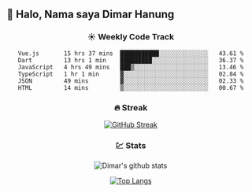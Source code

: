 ## 👋 Halo, Nama saya **Dimar Hanung**

<center>

### :sunny: Weekly Code Track
<!--START_SECTION:waka-->

```text
Vue.js       15 hrs 37 mins  ███████████░░░░░░░░░░░░░░   43.61 %
Dart         13 hrs 1 min    █████████░░░░░░░░░░░░░░░░   36.37 %
JavaScript   4 hrs 49 mins   ███▒░░░░░░░░░░░░░░░░░░░░░   13.46 %
TypeScript   1 hr 1 min      ▓░░░░░░░░░░░░░░░░░░░░░░░░   02.84 %
JSON         49 mins         ▓░░░░░░░░░░░░░░░░░░░░░░░░   02.33 %
HTML         14 mins         ▒░░░░░░░░░░░░░░░░░░░░░░░░   00.67 %
```

<!--END_SECTION:waka-->

### :fire: Streak

[![GitHub Streak](http://github-readme-streak-stats.herokuapp.com?user=dimar-hanung)](https://git.io/streak-stats)

### :chart: Stats

![Dimar's github stats](https://github-readme-stats.vercel.app/api?username=dimar-hanung&show_icons=true&theme=vue)

[![Top Langs](https://github-readme-stats.vercel.app/api/top-langs/?username=dimar-hanung)](#)

</center>
